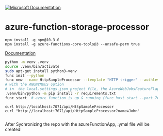[![Microsoft Documentation](https://img.shields.io/badge/Microsoft-Documentation-blue?style=flat&logo=microsoft)](https://learn.microsoft.com/en-us/azure/azure-functions/create-first-function-cli-python?tabs=windows%2Cbash%2Cazure-cli&pivots=python-mode-decorators)


# azure-function-storage-processor

```
npm install -g npm@10.3.0
npm install -g azure-functions-core-tools@3 --unsafe-perm true

```

[Documentation](https://learn.microsoft.com/en-us/azure/azure-functions/create-first-function-cli-python?tabs=windows%2Cbash%2Cazure-cli&pivots=python-mode-decorators)

``` bash
python -m venv .venv
source .venv/bin/activate
sudo apt-get install python3-venv
func init --python
func new --name HttpSampleProcessor --template "HTTP trigger" --authlevel "anonymous"
# with the ANONYMOUS option
# in  the local.settings.json project file, the AzureWebJobsFeatureFlags setting should have a value of "EnableWorkerIndexing" and with "AzureWebJobsStorage": "UseDevelopmentStorage=true".
.venv/bin/python -m pip install -r requirements.txt
func start  # azure function is up & running (func host start --port 7072)
```

```
curl http://localhost:7071/api/HttpSampleProcessor
curl "http://localhost:7071/api/HttpSampleProcessor?name=John"


```


After Sychronizing the repo with the azureFunctionApp, .ymal file will be created